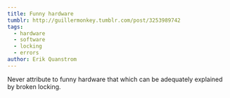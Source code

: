 ```yaml
---
title: Funny hardware
tumblr: http://guillermonkey.tumblr.com/post/3253989742
tags:
  - hardware
  - software
  - locking
  - errors
author: Erik Quanstrom
---
```


Never attribute to funny hardware that which can be adequately explained by broken locking.
